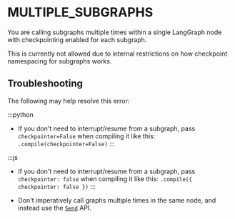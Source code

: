 # MULTIPLE_SUBGRAPHS

You are calling subgraphs multiple times within a single LangGraph node with checkpointing enabled for each subgraph.

This is currently not allowed due to internal restrictions on how checkpoint namespacing for subgraphs works.

## Troubleshooting

The following may help resolve this error:

:::python

- If you don't need to interrupt/resume from a subgraph, pass `checkpointer=False` when compiling it like this: `.compile(checkpointer=False)`
  :::

:::js

- If you don't need to interrupt/resume from a subgraph, pass `checkpointer: false` when compiling it like this: `.compile({ checkpointer: false })`
  :::

- Don't imperatively call graphs multiple times in the same node, and instead use the [`Send`](https://langchain-ai.github.io/langgraph/concepts/low_level/#send) API.
